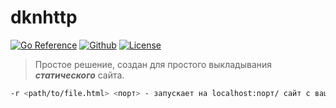 # dknhttp
[![Go Reference](https://pkg.go.dev/badge/github.com/dttric/dknhttp.svg)](https://pkg.go.dev/github.com/dttric/dknhttp) [![Github](https://img.shields.io/badge/github-dttric/dknhttp-blue?logo=github)](https://github.com/dttric/dknhttp) [![License](https://badgen.net/#github/license/dttric/dknhttp?icon=github&label)](https://github.com/dttric/dknhttp)


> Простое решение, создан для простого выкладывания ***статического*** сайта.

```bash
-r <path/to/file.html> <порт> - запускает на localhost:порт/ сайт с вашим html
```
